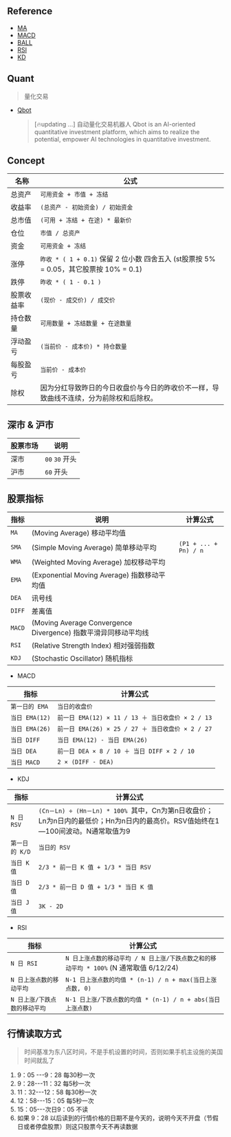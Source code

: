 ## Reference

- [MA](https://zh.wikipedia.org/wiki/%E7%A7%BB%E5%8B%95%E5%B9%B3%E5%9D%87)
- [MACD](https://zh.wikipedia.org/wiki/MACD)
- [BALL](https://zh.wikipedia.org/wiki/%E5%B8%83%E6%9E%97%E5%B8%A6)
- [RSI](https://zh.wikipedia.org/wiki/%E7%9B%B8%E5%B0%8D%E5%BC%B7%E5%BC%B1%E6%8C%87%E6%95%B8)
- [KD](https://zh.wikipedia.org/wiki/%E9%9A%8F%E6%9C%BA%E6%8C%87%E6%A0%87)

## Quant
> 量化交易

- [Qbot](https://github.com/UFund-Me/Qbot)
    > [🔥updating ...] 自动量化交易机器人 Qbot is an AI-oriented quantitative investment platform, which aims to realize the potential, empower AI technologies in quantitative investment.

## Concept

| 名称 | 公式
| -- | --
| 总资产      | `可用资金 + 市值 + 冻结`
| 收益率      | `(总资产 - 初始资金) / 初始资金`
| 总市值      | `(可用 + 冻结 + 在途) * 最新价`
| 仓位        | `市值 / 总资产`
| 资金        | `可用资金 + 冻结`
| 涨停        | `昨收 * ( 1 + 0.1)`  保留 2 位小数 四舍五入 (st股票按 5% = 0.05，其它股票按 10% = 0.1)
| 跌停        | `昨收 * ( 1 - 0.1 )`
| 股票收益率   | `(现价 - 成交价) / 成交价`
| 持仓数量     | `可用数量 + 冻结数量 + 在途数量`
| 浮动盈亏     | `(当前价 - 成本价) * 持仓数量`
| 每股盈亏     | `当前价 - 成本价`
| 除权        | 因为分红导致昨日的今日收盘价与今日的昨收价不一样，导致曲线不连续，分为前除权和后除权。

## 深市 & 沪市

| 股票市场 | 说明
| --- | ---
| 深市 | `00` `30` 开头
| 沪市 | `60` 开头

## 股票指标

| 指标 | 说明 | 计算公式
| --- | --- | ---
| `MA`      | (Moving Average) 移动平均值 | 
| `SMA`     | (Simple Moving Average) 简单移动平均 | `(P1 + ... + Pn) / n`
| `WMA`     | (Weighted Moving Average) 加权移动平均 | 
| `EMA`     | (Exponential Moving Average) 指数移动平均值 | 
| `DEA`     | 讯号线
| `DIFF`    | 差离值
| `MACD`    | (Moving Average Convergence Divergence) 指数平滑异同移动平均线 | 
| `RSI`     | (Relative Strength Index) 相对强弱指数 | 
| `KDJ`     | (Stochastic Oscillator) 随机指标 | 

- MACD

| 指标 | 计算公式
| --- | ---
| `第一日的 EMA`    | `当日的收盘价`
| `当日 EMA(12)`    | `前一日 EMA(12) × 11 / 13 ＋ 当日收盘价 × 2 / 13`
| `当日 EMA(26)`    | `前一日 EMA(26) × 25 / 27 ＋ 当日收盘价 × 2 / 27`
| `当日 DIFF`       | `当日 EMA(12) - 当日 EMA(26)`
| `当日 DEA`        | `前一日 DEA × 8 / 10 ＋ 当日 DIFF × 2 / 10`
| `当日 MACD`       | `2 × (DIFF - DEA)`
 
- KDJ

| 指标 | 计算公式
| --- | ---
| `N 日 RSV`    | `(Cn－Ln) ÷ (Hn－Ln) * 100% `其中，Cn为第n日收盘价；Ln为n日内的最低价；Hn为n日内的最高价。RSV值始终在1—100间波动。N通常取值为9
| `第一日的 K/D` | `当日的 RSV`
| `当日 K 值`    | `2/3 * 前一日 K 值 + 1/3 * 当日 RSV`
| `当日 D 值`    | `2/3 * 前一日 D 值 + 1/3 * 当日 K 值`
| `当日 J 值`    | `3K - 2D`
 
- RSI

| 指标 | 计算公式
| --- | ---
| `N 日 RSI` | `N 日上涨点数的移动平均 / N 日上涨/下跌点数之和的移动平均 * 100%` (N 通常取值 6/12/24)
| `N 日上涨点数的移动平均`      | `N-1 日上涨点数的均值 * (n-1) / n + max(当日上涨点数, 0)`
| `N 日上涨/下跌点数的移动平均` | `N-1 日上涨/下跌点数的均值 * (n-1) / n + abs(当日上涨点数)`

## 行情读取方式
> 时间基准为东八区时间，不是手机设置的时间，否则如果手机主设施的美国时间就乱了
1.  9：05 ---9：28 每30秒一次
2.  9：28---11：32 每5秒一次
3.  11：32---12：58 每30秒一次
4.  12：58---15：05 每5秒一次
5.  15：05---次日9：05 不读
6.  如果 9：28 以后读到的行情价格的日期不是今天的，说明今天不开盘（节假日或者停盘股票）则这只股票今天不再读数据
